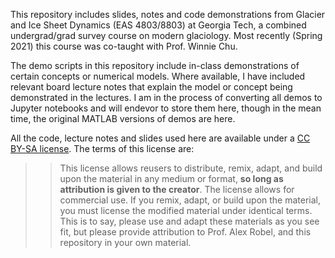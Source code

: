 This repository includes slides, notes and code demonstrations from Glacier and Ice Sheet Dynamics (EAS 4803/8803) at Georgia Tech, a combined undergrad/grad survey course on modern glaciology. Most recently (Spring 2021) this course was co-taught with Prof. Winnie Chu.

The demo scripts in this repository include in-class demonstrations of certain concepts or numerical models. Where available, I have included relevant board lecture notes that explain the model or concept being demonstrated in the lectures. I am in the process of converting all demos to Jupyter notebooks and will endevor to store them here, though in the mean time, the original MATLAB versions of demos are here.

All the code, lecture notes and slides used here are available under a [CC BY-SA license](https://creativecommons.org/licenses/by-sa/4.0/). The terms of this license are:
>> This license allows reusers to distribute, remix, adapt, and build upon the material in any medium or format, **so long as attribution is given to the creator**. The license allows for commercial use. If you remix, adapt, or build upon the material, you must license the modified material under identical terms.
This is to say, please use and adapt these materials as you see fit, but please provide attribution to Prof. Alex Robel, and this repository in your own material.


